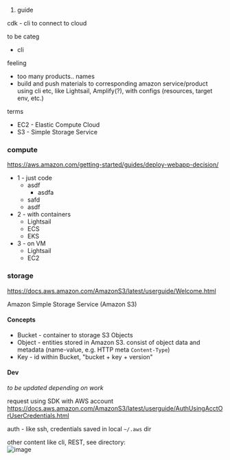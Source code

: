 

1. guide


cdk - cli to connect to cloud

to be categ
* cli


feeling
* too many products.. names
* build and push materials to corresponding amazon service/product using cli etc, like Lightsail, Amplify(?), with configs (resources, target env, etc.)

terms
* EC2 - Elastic Compute Cloud
* S3 - Simple Storage Service

### compute
https://aws.amazon.com/getting-started/guides/deploy-webapp-decision/

* 1 - just code
    * asdf
        * asdfa
    * safd
    * asdf
* 2 - with containers
    * Lightsail
    * ECS
    * EKS
* 3 - on VM
    * Lightsail
    * EC2

### storage
https://docs.aws.amazon.com/AmazonS3/latest/userguide/Welcome.html

Amazon Simple Storage Service (Amazon S3)

#### Concepts
* Bucket - container to storage S3 Objects
* Object - entities stored in Amazon S3. consist of object data and metadata (name-value, e.g. HTTP meta `Content-Type`)
* Key - id within Bucket, "bucket + key + version"

#### Dev 
*to be updated depending on work*

request using SDK with AWS account \
https://docs.aws.amazon.com/AmazonS3/latest/userguide/AuthUsingAcctOrUserCredentials.html

auth - like ssh, credentials saved in local `~/.aws` dir

other content like cli, REST, see directory: \
![image](https://user-images.githubusercontent.com/5567035/149057331-64c4c632-655c-4292-bcd7-b0eca54d34de.png)


